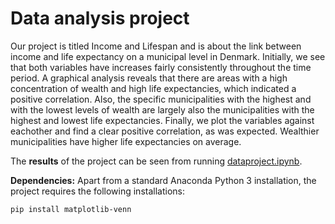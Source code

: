 # Data analysis project

Our project is titled Income and Lifespan and is about the link between income and life expectancy on a municipal level in Denmark. Initially, we see that both variables have increases fairly consistently throughout the time period. A graphical analysis reveals that there are areas with a high concentration of wealth and high life expectancies, which indicated a positive correlation. Also, the specific municipalities with the highest and with the lowest levels of wealth are largely also the municipalities with the highest and lowest life expectancies. Finally, we plot the variables against eachother and find a clear positive correlation, as was expected. Wealthier municipalities have higher life expectancies on average.

The **results** of the project can be seen from running [dataproject.ipynb](dataproject.ipynb).

**Dependencies:** Apart from a standard Anaconda Python 3 installation, the project requires the following installations:

``pip install matplotlib-venn``
